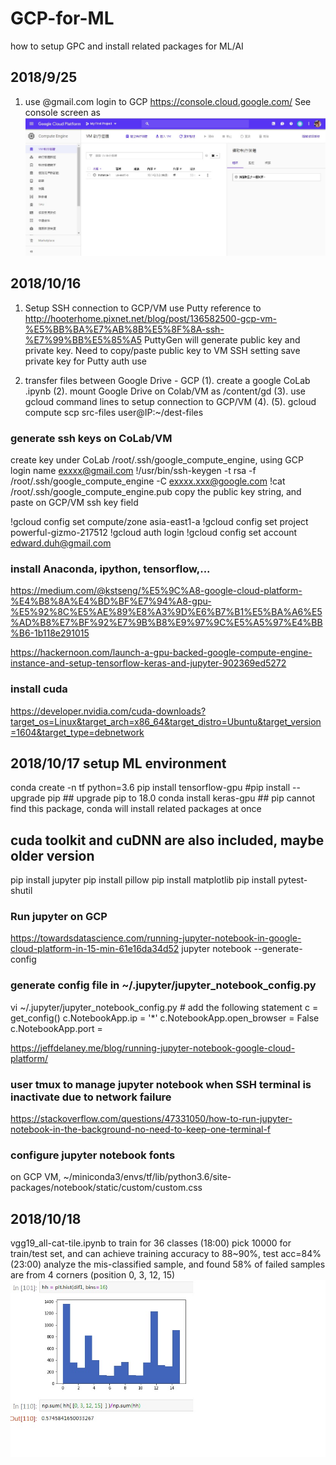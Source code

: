 # GCP-for-ML
how to setup GPC and install related packages for ML/AI

## 2018/9/25
1. use @gmail.com login to GCP
https://console.cloud.google.com/
See console screen as
![GCP Console](https://github.com/edwardduh/GCP-for-ML/blob/master/GCP-console.jpg)

## 2018/10/16
1. Setup SSH connection to GCP/VM
use Putty
reference to http://hooterhome.pixnet.net/blog/post/136582500-gcp-vm-%E5%BB%BA%E7%AB%8B%E5%8F%8A-ssh-%E7%99%BB%E5%85%A5
PuttyGen will generate public key and private key. Need to copy/paste public key to VM SSH setting
save private key for Putty auth use

2. transfer files between Google Drive - GCP
(1). create a google CoLab .ipynb
(2). mount Google Drive on Colab/VM as /content/gd
(3). use gcloud command lines to setup connection to GCP/VM
(4). 
(5). gcloud compute scp src-files user@IP:~/dest-files

### generate ssh keys on CoLab/VM
create key under CoLab /root/.ssh/google_compute_engine, using GCP login name exxxx@gmail.com
!/usr/bin/ssh-keygen -t rsa -f /root/.ssh/google_compute_engine -C exxxx.xxx@google.com
!cat /root/.ssh/google_compute_engine.pub
  copy the public key string, and paste on GCP/VM ssh key field

!gcloud config set compute/zone asia-east1-a
!gcloud config set project powerful-gizmo-217512
!gcloud auth login
!gcloud config set account edward.duh@gmail.com

### install Anaconda, ipython, tensorflow,...
https://medium.com/@kstseng/%E5%9C%A8-google-cloud-platform-%E4%B8%8A%E4%BD%BF%E7%94%A8-gpu-%E5%92%8C%E5%AE%89%E8%A3%9D%E6%B7%B1%E5%BA%A6%E5%AD%B8%E7%BF%92%E7%9B%B8%E9%97%9C%E5%A5%97%E4%BB%B6-1b118e291015

https://hackernoon.com/launch-a-gpu-backed-google-compute-engine-instance-and-setup-tensorflow-keras-and-jupyter-902369ed5272

### install cuda
https://developer.nvidia.com/cuda-downloads?target_os=Linux&target_arch=x86_64&target_distro=Ubuntu&target_version=1604&target_type=debnetwork

## 2018/10/17 setup ML environment
conda create -n tf python=3.6
pip install tensorflow-gpu
#pip install --upgrade pip   ## upgrade pip to 18.0
conda install keras-gpu   ## pip cannot find this package, conda will install related packages at once
## cuda toolkit and cuDNN are also included, maybe older version
pip install jupyter
pip install pillow
pip install matplotlib
pip install pytest-shutil

### Run jupyter on GCP
https://towardsdatascience.com/running-jupyter-notebook-in-google-cloud-platform-in-15-min-61e16da34d52
jupyter notebook --generate-config
### generate config file in ~/.jupyter/jupyter_notebook_config.py
vi ~/.jupyter/jupyter_notebook_config.py  # add the following statement
c = get_config()
c.NotebookApp.ip = '*'
c.NotebookApp.open_browser = False
c.NotebookApp.port = <Port Number>
  
https://jeffdelaney.me/blog/running-jupyter-notebook-google-cloud-platform/
### user tmux to manage jupyter notebook when SSH terminal is inactivate due to network failure
https://stackoverflow.com/questions/47331050/how-to-run-jupyter-notebook-in-the-background-no-need-to-keep-one-terminal-f

### configure jupyter notebook fonts
on GCP VM, ~/miniconda3/envs/tf/lib/python3.6/site-packages/notebook/static/custom/custom.css

## 2018/10/18
vgg19_all-cat-tile.ipynb to train for 36 classes
(18:00) pick 10000 for train/test set, and can achieve training accuracy to 88~90%, test acc=84%
(23:00) analyze the mis-classified sample, and found 58% of failed samples are from 4 corners (position 0, 3, 12, 15)
![mis-classified tile position analysis](https://github.com/edwardduh/GCP-for-ML/blob/master/fail-tile-pos-histogram.jpg)
